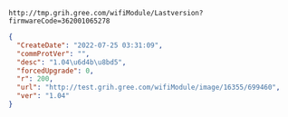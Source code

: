 `http://tmp.grih.gree.com/wifiModule/Lastversion?firmwareCode=362001065278`

```json
{
  "CreateDate": "2022-07-25 03:31:09",
  "commProtVer": "",
  "desc": "1.04\u6d4b\u8bd5",
  "forcedUpgrade": 0,
  "r": 200,
  "url": "http://test.grih.gree.com/wifiModule/image/16355/699460",
  "ver": "1.04"
}
```